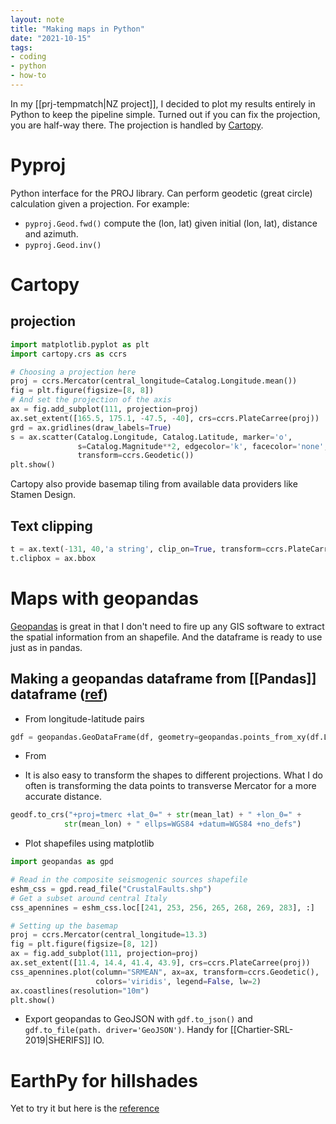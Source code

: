 ```yaml
---
layout: note
title: "Making maps in Python"
date: "2021-10-15"
tags:
- coding
- python
- how-to
---
```


In my [[prj-tempmatch|NZ project]], I decided to plot my results entirely in Python to keep the pipeline simple. Turned out if you can fix the projection, you are half-way there. The projection is handled by [Cartopy](https://scitools.org.uk/cartopy/docs/latest/index.html).


# Pyproj
Python interface for the PROJ library. Can perform geodetic (great circle) calculation given a projection. For example:
- `pyproj.Geod.fwd()` compute the (lon, lat) given initial (lon, lat), distance and azimuth.
- `pyproj.Geod.inv()`

# Cartopy
## projection

```python
import matplotlib.pyplot as plt
import cartopy.crs as ccrs

# Choosing a projection here
proj = ccrs.Mercator(central_longitude=Catalog.Longitude.mean())
fig = plt.figure(figsize=[8, 8])
# And set the projection of the axis
ax = fig.add_subplot(111, projection=proj)
ax.set_extent([165.5, 175.1, -47.5, -40], crs=ccrs.PlateCarree(proj))
grd = ax.gridlines(draw_labels=True)
s = ax.scatter(Catalog.Longitude, Catalog.Latitude, marker='o',
               s=Catalog.Magnitude**2, edgecolor='k', facecolor='none',
               transform=ccrs.Geodetic())
plt.show()
```

Cartopy also provide basemap tiling from available data providers like Stamen Design.

## Text clipping
```python
t = ax.text(-131, 40,'a string', clip_on=True, transform=ccrs.PlateCarree())
t.clipbox = ax.bbox
```

# Maps with geopandas
[Geopandas](https://geopandas.org/en/stable/) is great in that I don't need to fire up any GIS software to extract the spatial information from an shapefile. And the dataframe is ready to use just as in pandas.

## Making a geopandas dataframe from [[Pandas]] dataframe ([ref](https://geopandas.org/en/stable/gallery/create_geopandas_from_pandas.html))
- From longitude-latitude pairs
```python
gdf = geopandas.GeoDataFrame(df, geometry=geopandas.points_from_xy(df.Longitude, df.Latitude))
```

- From 

- It is also easy to transform the shapes to different projections. What I do often is transforming the data points to transverse Mercator for a more accurate distance.
```python
geodf.to_crs("+proj=tmerc +lat_0=" + str(mean_lat) + " +lon_0=" +
            str(mean_lon) + " ellps=WGS84 +datum=WGS84 +no_defs")
```

- Plot shapefiles using matplotlib
```python
import geopandas as gpd

# Read in the composite seismogenic sources shapefile
eshm_css = gpd.read_file("CrustalFaults.shp")
# Get a subset around central Italy
css_apennines = eshm_css.loc[[241, 253, 256, 265, 268, 269, 283], :]

# Setting up the basemap
proj = ccrs.Mercator(central_longitude=13.3)
fig = plt.figure(figsize=[8, 12])
ax = fig.add_subplot(111, projection=proj)
ax.set_extent([11.4, 14.4, 41.4, 43.9], crs=ccrs.PlateCarree(proj))
css_apennines.plot(column="SRMEAN", ax=ax, transform=ccrs.Geodetic(), 
                   colors='viridis', legend=False, lw=2)
ax.coastlines(resolution="10m")
plt.show()
```

- Export geopandas to GeoJSON with `gdf.to_json()` and `gdf.to_file(path. driver='GeoJSON')`. Handy for [[Chartier-SRL-2019|SHERIFS]] IO.

# EarthPy for hillshades
Yet to try it but here is the [reference](https://earthpy.readthedocs.io/en/latest/gallery_vignettes/plot_dem_hillshade.html)
